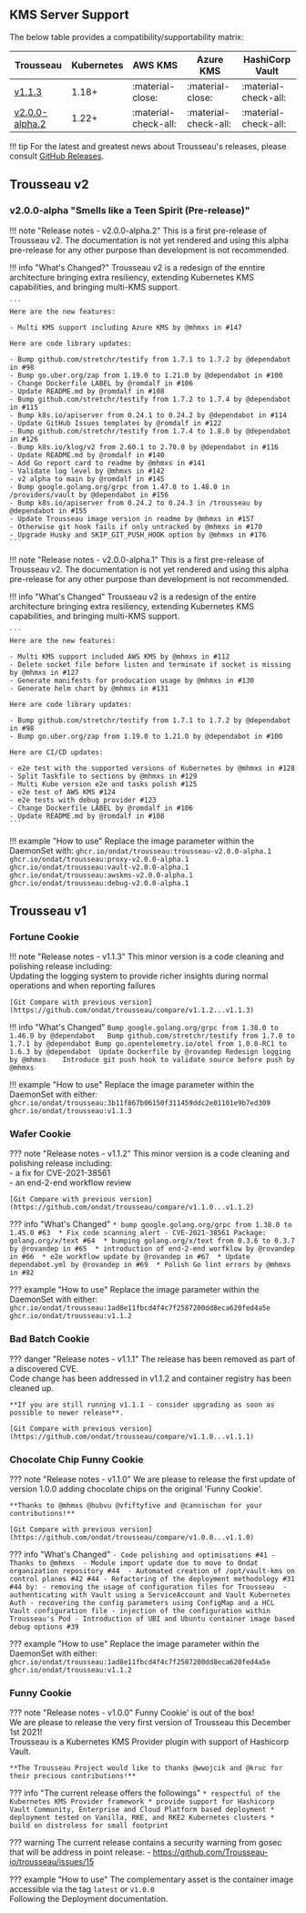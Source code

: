 ## KMS Server Support

The below table provides a compatibility/supportability matrix:

| Trousseau      | Kubernetes | AWS KMS              | Azure KMS            | HashiCorp Vault      |
|----------------|------------|----------------------|----------------------|----------------------|
| [v1.1.3](https://docs.trousseau.io/trousseau/release_notes/#fortune-cookie)         | 1.18+      | :material-close:     | :material-close:     | :material-check-all: |
| [v2.0.0-alpha.2](https://docs.trousseau.io/trousseau/release_notes/#v200-alpha-smells-like-a-teen-spirit-pre-release) | 1.22+      | :material-check-all: | :material-check-all: | :material-check-all: |

!!! tip 
    For the latest and greatest news about Trousseau's releases, please consult [GitHub Releases](https://github.com/ondat/trousseau/releases).

## **Trousseau v2** 

### v2.0.0-alpha "Smells like a Teen Spirit (Pre-release)"

!!! note "Release notes - v2.0.0-alpha.2"
    This is a first pre-release of Trousseau v2.
    The documentation is not yet rendered and using this alpha pre-release for any other purpose than development is not recommended. 


!!! info "What's Changed?"
    Trousseau v2 is a redesign of the enntire architecture bringing extra resiliency, extending Kubernetes KMS capabilities, and bringing multi-KMS support. 
    
    ``` 
    Here are the new features: 
    
    - Multi KMS support including Azure KMS by @mhmxs in #147
    
    Here are code library updates:

    - Bump github.com/stretchr/testify from 1.7.1 to 1.7.2 by @dependabot in #98
    - Bump go.uber.org/zap from 1.19.0 to 1.21.0 by @dependabot in #100
    - Change Dockerfile LABEL by @romdalf in #106
    - Update README.md by @romdalf in #108
    - Bump github.com/stretchr/testify from 1.7.2 to 1.7.4 by @dependabot in #115
    - Bump k8s.io/apiserver from 0.24.1 to 0.24.2 by @dependabot in #114
    - Update GitHub Issues templates by @romdalf in #122
    - Bump github.com/stretchr/testify from 1.7.4 to 1.8.0 by @dependabot in #126
    - Bump k8s.io/klog/v2 from 2.60.1 to 2.70.0 by @dependabot in #116
    - Update README.md by @romdalf in #140
    - Add Go report card to readme by @mhmxs in #141
    - Validate log level by @mhmxs in #142
    - v2 alpha to main by @romdalf in #145
    - Bump google.golang.org/grpc from 1.47.0 to 1.48.0 in /providers/vault by @dependabot in #156
    - Bump k8s.io/apiserver from 0.24.2 to 0.24.3 in /trousseau by @dependabot in #155
    - Update Trousseau image version in readme by @mhmxs in #157
    - Otherwise git hook fails if only untracked by @mhmxs in #170
    - Upgrade Husky and SKIP_GIT_PUSH_HOOK option by @mhmxs in #176
    ```

!!! note "Release notes - v2.0.0-alpha.1"
    This is a first pre-release of Trousseau v2.
    The documentation is not yet rendered and using this alpha pre-release for any other purpose than development is not recommended. 
    

!!! info "What's Changed"
    Trousseau v2 is a redesign of the entire architecture bringing extra resiliency, extending Kubernetes KMS capabilities, and bringing multi-KMS support.
    
    ```
    Here are the new features:

    - Multi KMS support included AWS KMS by @mhmxs in #112
    - Delete socket file before listen and terminate if socket is missing by @mhmxs in #127
    - Generate manifests for producation usage by @mhmxs in #130
    - Generate helm chart by @mhmxs in #131
    
    Here are code library updates:

    - Bump github.com/stretchr/testify from 1.7.1 to 1.7.2 by @dependabot in #98
    - Bump go.uber.org/zap from 1.19.0 to 1.21.0 by @dependabot in #100
    
    Here are CI/CD updates:

    - e2e test with the supported versions of Kubernetes by @mhmxs in #128
    - Split Taskfile to sections by @mhmxs in #129
    - Multi Kube version e2e and tasks polish #125
    - e2e test of AWS KMS #124
    - e2e tests with debug provider #123
    - Change Dockerfile LABEL by @romdalf in #106
    - Update README.md by @romdalf in #108
    ```

!!! example "How to use"
    Replace the image parameter within the DaemonSet with:
    ```
    ghcr.io/ondat/trousseau:trousseau-v2.0.0-alpha.1
    ghcr.io/ondat/trousseau:proxy-v2.0.0-alpha.1
    ghcr.io/ondat/trousseau:vault-v2.0.0-alpha.1
    ghcr.io/ondat/trousseau:awskms-v2.0.0-alpha.1
    ghcr.io/ondat/trousseau:debug-v2.0.0-alpha.1
    ```

## **Trousseau v1** 

### Fortune Cookie
!!! note "Release notes - v1.1.3"
    This minor version is a code cleaning and polishing release including:  
    Updating the logging system to provide richer insights during normal operations and when reporting failures  

    [Git Compare with previous version](https://github.com/ondat/trousseau/compare/v1.1.2...v1.1.3)


!!! info "What's Changed"
    ```
    Bump google.golang.org/grpc from 1.38.0 to 1.46.0 by @dependabot  
    Bump github.com/stretchr/testify from 1.7.0 to 1.7.1 by @dependabot
    Bump go.opentelemetry.io/otel from 1.0.0-RC1 to 1.6.3 by @dependabot 
    Update Dockerfile by @rovandep
    Redesign logging by @mhmxs   
    Introduce git push hook to validate source before push by @mhmxs 
    ```

!!! example "How to use"
    Replace the image parameter within the DaemonSet with either: 
    ```
    ghcr.io/ondat/trousseau:3b11f867b06150f311459ddc2e01101e9b7ed309
    ghcr.io/ondat/trousseau:v1.1.3
    ```

### Wafer Cookie
??? note "Release notes - v1.1.2"
    This minor version is a code cleaning and polishing release including:  
    - a fix for CVE-2021-38561  
    - an end-2-end workflow review 

    [Git Compare with previous version](https://github.com/ondat/trousseau/compare/v1.1.0...v1.1.2)

??? info "What's Changed"
    ```
    * bump google.golang.org/grpc from 1.38.0 to 1.45.0 #63 
    * Fix code scanning alert - CVE-2021-38561 Package: golang.org/x/text #64 
    * bumping golang.org/x/text from 0.3.6 to 0.3.7 by @rovandep in #65 
    * introduction of end-2-end worfklow by @rovandep in #66 
    * e2e workflow update by @rovandep in #67 
    * Update dependabot.yml by @rovandep in #69 
    * Polish Go lint errors by @mhmxs in #82 
    ```

??? example "How to use"
    Replace the image parameter within the DaemonSet with either: 
    ```
    ghcr.io/ondat/trousseau:1ad8e11fbcd4f4c7f2587200dd8eca620fed4a5e
    ghcr.io/ondat/trousseau:v1.1.2
    ```

### Bad Batch Cookie 
??? danger "Release notes - v1.1.1"
    The release has been removed as part of a discovered CVE.   
    Code change has been addressed in v1.1.2 and container registry has been cleaned up.    

    **If you are still running v1.1.1 - consider upgrading as soon as possible to newer release**. 

    [Git Compare with previous version](https://github.com/ondat/trousseau/compare/v1.1.0...v1.1.1)

### Chocolate Chip Funny Cookie 
??? note "Release notes - v1.1.0"
    We are please to release the first update of version 1.0.0 adding chocolate chips on the original 'Funny Cookie'.   

    **Thanks to @mhmxs @hubvu @vfiftyfive and @cannischan for your contributions!**

    [Git Compare with previous version](https://github.com/ondat/trousseau/compare/v1.0.0...v1.1.0)

??? info "What's Changed"
    ```
    - Code polishing and optimisations #41 - Thanks to @mhmxs 
    - Module import update due to move to Ondat organization repository #44 
    - Automated creation of /opt/vault-kms on control planes #42 #44
    - Refactoring of the deployment methodology #31 #44 by:
    - removing the usage of configuration files for Trousseau 
    - authenticating with Vault using a ServiceAccount and Vault Kubernetes Auth
    - recovering the config parameters using ConfigMap and a HCL Vault configuration file
    - injection of the configuration within Trousseau's Pod
    - Introduction of UBI and Ubuntu container image based debug options #39 
    ```

??? example "How to use"
    Replace the image parameter within the DaemonSet with either: 
    ```
    ghcr.io/ondat/trousseau:1ad8e11fbcd4f4c7f2587200dd8eca620fed4a5e
    ghcr.io/ondat/trousseau:v1.1.2
    ```

### Funny Cookie
??? note "Release notes - v1.0.0"
    Funny Cookie' is out of the box!   
    We are please to release the very first version of Trousseau this December 1st 2021!  
    Trousseau is a Kubernetes KMS Provider plugin with support of Hashicorp Vault.   

    **The Trousseau Project would like to thanks @wwojcik and @kruc for their precious contributions!** 
 
??? info "The current release offers the followings"
    ```
    * respectful of the Kubernetes KMS Provider framework
    * provide support for Hashicorp Vault Community, Enterprise and Cloud Platform based deployment
    * deployment tested on Vanilla, RKE, and RKE2 Kubernetes clusters
    * build on distroless for small footprint 
    ```

??? warning
    The current release contains a security warning from gosec that will be address in point release:
    - https://github.com/Trousseau-io/trousseau/issues/15

??? example "How to use"
    The complementary asset is the container image accessible via the tag ```latest``` or ```v1.0.0```  
    Following the Deployment documentation.
